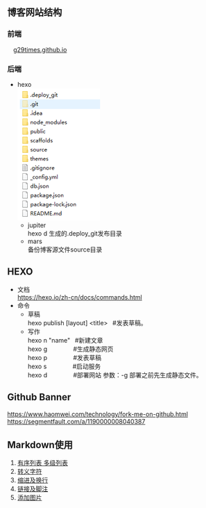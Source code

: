 ## 博客网站结构
### 前端
&ensp;&ensp;[g29times.github.io](http://example.com/)
	
### 后端
* hexo
<br/>![文件结构](structure.png)
  * jupiter
  <br/>hexo d 生成的.deploy_git发布目录
  * mars
  <br/>备份博客源文件source目录
		
			
## HEXO
* 文档
<br/>https://hexo.io/zh-cn/docs/commands.html
* 命令
  * 草稿
  <br/>hexo publish \[layout\] \<title\> &ensp;\#发表草稿。
  * 写作
  <br/>hexo n "name" &ensp;\#新建文章
  <br/>hexo g &ensp;&ensp;&ensp;&ensp;&ensp;&ensp;&ensp;&ensp;\#生成静态网页
  <br/>hexo p &ensp;&ensp;&ensp;&ensp;&ensp;&ensp;&ensp;&ensp;\#发表草稿
  <br/>hexo s &ensp;&ensp;&ensp;&ensp;&ensp;&ensp;&ensp;&ensp;\#启动服务
  <br/>hexo d &ensp;&ensp;&ensp;&ensp;&ensp;&ensp;&ensp;&ensp;\#部署网站 参数：-g 部署之前先生成静态文件。


## Github Banner
https://www.haomwei.com/technology/fork-me-on-github.html
<br/>https://segmentfault.com/a/1190000008040387


## Markdown使用
1. [有序列表 多级列表](https://blog.csdn.net/qq_15364915/article/details/54584755)
2. [转义字符](https://blog.csdn.net/fengxinlinux/article/details/73719034)
3. [缩进及换行](https://blog.csdn.net/u010758410/article/details/75270368)
4. [链接及脚注](https://www.cnblogs.com/tocy/p/markdown-footnote_link.html)
5. [添加图片](https://blog.csdn.net/slaughterdevil/article/details/79255933)